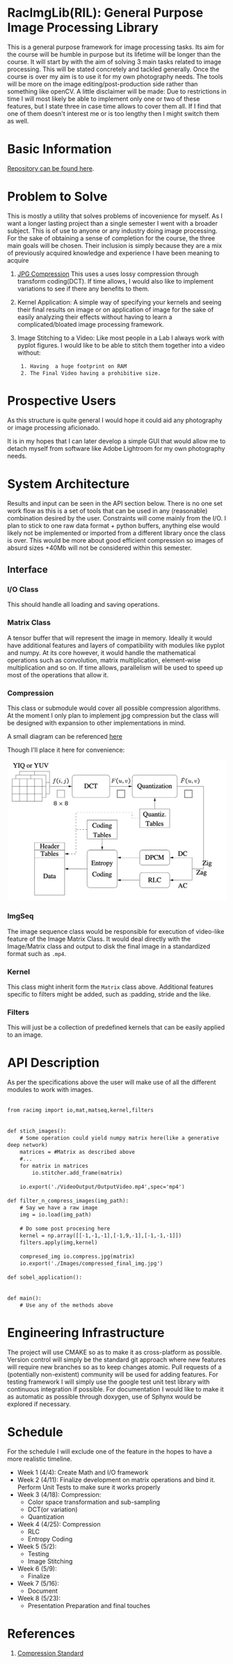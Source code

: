 # RacImgLib(RIL): General Purpose Image Processing Library

This is a general purpose framework for image processing tasks. Its aim for the
course will be humble in purpose but its lifetime will be longer than the
course. It will start by with the aim of solving 3 main tasks related to image
processing. This will be stated concretely and tackled generally. Once the
course is over my aim is to use it for my own photography needs. The tools will 
be more on the image editing/post-production side rather than something like
openCV. A little disclaimer will be made: Due to restrictions in time I will
most likely be able to implement only one or two of these features, but I state
three in case time allows to cover them all. If I find that one of them doesn't
interest me or is too lengthy then I might switch them as well.

# Basic Information

[Repository can be found here](https://github.com/ottersome/RIL).

# Problem to Solve

This is mostly a utility that solves problems of incovenience for myself. As
I want a longer lasting project than a single semester I went with a broader
subject.
This is of use to anyone or any industry doing image processing. 
For the sake of obtaining a sense of completion for the course, the three main goals
will be chosen. Their inclusion is simply because they are a mix of previously acquired knowledge
and experience I have been meaning to acquire

1. [JPG Compression](https://people.cs.rutgers.edu/~elgammal/classes/cs334/slide9_short.pdf)
   This uses a uses lossy compression through transform coding(DCT).
   If time allows, I would also like to implement variations to see if there any
   benefits to them.
2. Kernel Application: A simple way of specifying your kernels and seeing their
   final results on image or on application of image for the sake of easily
   analyzing their effects without having to learn a complicated/bloated image
   processing framework.
3. Image Stitching to a Video: Like most people in a Lab I always work with
   pyplot figures. I would like to be able to stitch them together into a video
   without:

        1. Having  a huge footprint on RAM 
        2. The Final Video having a prohibitive size.

# Prospective Users

As this structure is quite general I would hope it could aid any photography or
image processing aficionado. 

It is in my hopes that I can later develop a simple GUI that would allow me to
detach myself from software like Adobe Lightroom for my own photography needs.

<!--- Most likely a dream lulz --->

# System Architecture

Results and input can be seen in the API section below. There is no one set work
flow as this is a set of tools that can be used in any (reasonable) combination desired by
the user. Constraints will come mainly from the I/O. I plan to stick to one raw
data format + python buffers, anything else would likely not be implemented or
imported from a different library once the class is over. This would be more
about good efficient compression so images of absurd sizes +40Mb will not be
considered within this semester. 


## Interface

### I/O Class

This should handle all loading and saving operations.

### Matrix Class

A tensor buffer that will represent the image in memory. 
Ideally it would have additional features and layers of compatibility with
modules like pyplot and numpy. At its core however, it would handle the
mathematical operations such as convolution, matrix multiplication, element-wise
multiplication and so on. If time allows, parallelism will be used to speed up
most of the operations that allow it. 

### Compression

This class or submodule would cover all possible compression algorithms. At the
moment I only plan to implement jpg compression but the class will be designed
with expansion to other implementations in mind.

A small diagram can be referenced [here](https://people.cs.rutgers.edu/~elgammal/classes/cs334/slide9_short.pdf)

Though I'll place it here for convenience:

![Block Diagram for JPEG Encoder, All credit goes to Li & Drew](./Images/jpg_compression.png)


### ImgSeq

The image sequence class would be responsible for execution of video-like
feature of the Image Matrix Class. It would deal directly with the Image/Matrix
class and output to disk the final image in a standardized format such as `.mp4`.

### Kernel 

This class might inherit form the `Matrix` class above.
Additional features specific to filters might be added, such as :padding, stride and the
like. 

### Filters

This will just be a collection of predefined kernels that can be easily applied
to an image.

# API Description

As per the specifications above the user will make use of all the different
modules to work with images.

```

from racimg import io,mat,matseq,kernel,filters


def stich_images():
    # Some operation could yield numpy matrix here(like a generative deep network)
    matrices = #Matrix as described above
    #...
    for matrix in matrices
        io.stitcher.add_frame(matrix)

    io.export('./VideoOutput/OutputVideo.mp4',spec='mp4')

def filter_n_compress_images(img_path):
    # Say we have a raw image
    img = io.load(img_path)

    # Do some post procesing here
    kernel = np.array([[-1,-1,-1],[-1,9,-1],[-1,-1,-1]])
    filters.apply(img,kernel)

    compresed_img io.compress.jpg(matrix)
    io.export('./Images/compressed_final_img.jpg')

def sobel_application():


def main():
    # Use any of the methods above

```

# Engineering Infrastructure

The project will use CMAKE  so as to make it as cross-platform as possible. 
Version control will simply be the standard git approach where new features will
require new branches so as to keep changes atomic. Pull requests 
of a (potentially non-existent) community will be used for adding features.
For testing framework I will simply use the google test unit test library with
continuous integration if possible. 
For documentation I would like to make it as automatic as possible through
doxygen, use of Sphynx would be explored if necessary.

# Schedule

For the schedule I will exclude one of the feature in the hopes to have a more
realistic timeline.

* Week 1 (4/4): Create Math and I/O framework
* Week 2 (4/11): Finalize development on matrix operations and bind it. Perform
  Unit Tests to make sure it works properly
* Week 3 (4/18): Compression: 
    * Color space transformation and sub-sampling
    * DCT(or variation)
    * Quantization
* Week 4 (4/25): Compression
    * RLC
    * Entropy Coding
* Week 5 (5/2):
    * Testing
    * Image Stitching
* Week 6 (5/9):
    * Finalize
* Week 7 (5/16):
    * Document
* Week 8 (5/23):
    * Presentation Preparation and final touches 


# References

1. [Compression Standard](https://people.cs.rutgers.edu/~elgammal/classes/cs334/slide9_short.pdf)
